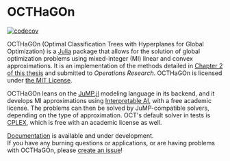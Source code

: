 # OCTHaGOn

[![codecov](https://codecov.io/gh/1ozturkbe/OCTHaGOn.jl/branch/master/graph/badge.svg?token=3ODJZJN3WT)](https://codecov.io/gh/1ozturkbe/OCTHaGOn.jl)

OCTHaGOn (Optimal Classification Trees with Hyperplanes for Global Optimization) is a [Julia](https://julialang.org/) package that allows for the solution of global optimization problems using mixed-integer (MI) linear and convex approximations. It is an implementation of the methods detailed in [Chapter 2 of this thesis](https://1ozturkbe.github.io/data/ozturk-bozturk-PhD-AeroAstro-2022-thesis.pdf) and submitted to *Operations Research*. OCTHaGOn is licensed under [the MIT License](https://github.com/1ozturkbe/OCTHaGOn.jl/blob/master/LICENSE). 

OCTHaGOn leans on the [JuMP.jl](https://github.com/jump-dev/JuMP.jl) 
modeling language in its backend, and it develops MI approximations using 
[Interpretable AI](https://www.interpretable.ai/), with a free academic license.
The problems can then be solved by JuMP-compatible solvers, depending on 
the type of approximation. OCT's default solver in tests is [CPLEX](https://www.ibm.com/analytics/cplex-optimizer), 
which is free with an academic license as well. 

[Documentation](https://1ozturkbe.github.io/OCTHaGOn.jl/) is available and under development.  
If you have any burning questions or applications, or are having problems with OCTHaGOn, please [create an issue](https://github.com/1ozturkbe/OCTHaGOn.jl/issues)! 
